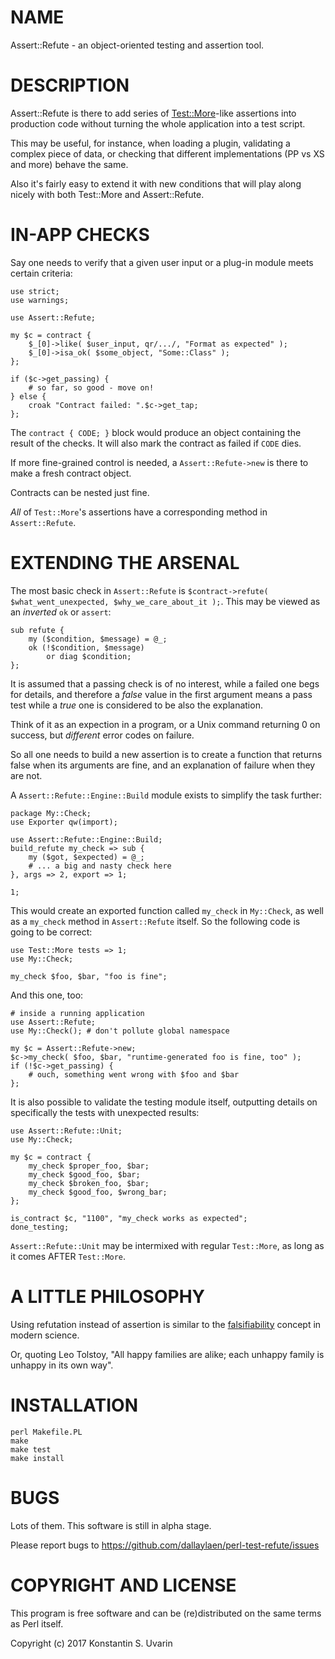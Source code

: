 # NAME

Assert::Refute - an object-oriented testing and assertion tool.

# DESCRIPTION

Assert::Refute is there to add series of 
[Test::More](https://metacpan.org/pod/Test::More)-like assertions
into production code without turning the whole application
into a test script.

This may be useful, for instance, when loading a plugin, validating a
complex piece of data, or checking that different implementations
(PP vs XS and more) behave the same.

Also it's fairly easy to extend it with new conditions that will
play along nicely with both Test::More and Assert::Refute.

# IN-APP CHECKS

Say one needs to verify that a given user input or a plug-in module
meets certain criteria:

    use strict;
    use warnings;

    use Assert::Refute;

    my $c = contract {
        $_[0]->like( $user_input, qr/.../, "Format as expected" );
        $_[0]->isa_ok( $some_object, "Some::Class" );
    };

    if ($c->get_passing) {
        # so far, so good - move on!
    } else {
        croak "Contract failed: ".$c->get_tap;
    };

The `contract { CODE; }` block would produce an object containing the result of
the checks. It will also mark the contract as failed if `CODE` dies.

If more fine-grained control is needed, a `Assert::Refute->new` is there
to make a fresh contract object.

Contracts can be nested just fine.

*All* of `Test::More`'s assertions have a corresponding method
in `Assert::Refute`.

# EXTENDING THE ARSENAL

The most basic check in `Assert::Refute` is
`$contract->refute( $what_went_unexpected, $why_we_care_about_it );`.
This may be viewed as an *inverted* `ok` or `assert`:

    sub refute {
        my ($condition, $message) = @_;
        ok (!$condition, $message)
            or diag $condition;
    };

It is assumed that a passing check is of no interest, while a failed one
begs for details, and therefore a *false* value in the first argument
means a pass test while a *true* one is considered to be
also the explanation.

Think of it as an expection in a program,
or a Unix command returning 0 on success,
but *different* error codes on failure.

So all one needs to build a new assertion is to create a function
that returns false when its arguments are fine, and an explanation of failure
when they are not.

A `Assert::Refute::Engine::Build` module exists to simplify the task further:

    package My::Check;
    use Exporter qw(import);

    use Assert::Refute::Engine::Build;
    build_refute my_check => sub {
        my ($got, $expected) = @_;
        # ... a big and nasty check here
    }, args => 2, export => 1;

    1;

This would create an exported function called `my_check` in `My::Check`, as
well as a `my_check` method in `Assert::Refute` itself. So the following code
is going to be correct:

    use Test::More tests => 1;
    use My::Check;

    my_check $foo, $bar, "foo is fine";

And this one, too:

    # inside a running application
    use Assert::Refute;
    use My::Check(); # don't pollute global namespace

    my $c = Assert::Refute->new;
    $c->my_check( $foo, $bar, "runtime-generated foo is fine, too" );
    if (!$c->get_passing) {
        # ouch, something went wrong with $foo and $bar
    };

It is also possible to validate the testing module itself, outputting details
on specifically the tests with unexpected results:

    use Assert::Refute::Unit;
    use My::Check;

    my $c = contract {
        my_check $proper_foo, $bar;
        my_check $good_foo, $bar;
        my_check $broken_foo, $bar;
        my_check $good_foo, $wrong_bar;
    };

    is_contract $c, "1100", "my_check works as expected";
    done_testing;

`Assert::Refute::Unit` may be intermixed with regular `Test::More`, as long
as it comes AFTER `Test::More`.

# A LITTLE PHILOSOPHY

Using refutation instead of assertion is similar to the
[falsifiability](https://en.wikipedia.org/wiki/Falsifiability)
concept in modern science.

Or, quoting Leo Tolstoy,
"All happy families are alike; each unhappy family is unhappy in its own way".

# INSTALLATION

    perl Makefile.PL
    make
    make test
    make install

# BUGS

Lots of them. This software is still in alpha stage.

Please report bugs to https://github.com/dallaylaen/perl-test-refute/issues

# COPYRIGHT AND LICENSE

This program is free software and can be (re)distributed on the same terms
as Perl itself.

Copyright (c) 2017 Konstantin S. Uvarin
